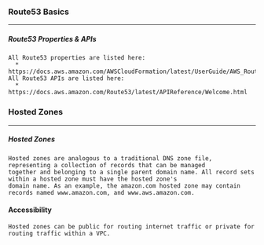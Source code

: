 ### Route53 Basics
---
##### Route53 Properties & APIs
```
All Route53 properties are listed here: 
  * https://docs.aws.amazon.com/AWSCloudFormation/latest/UserGuide/AWS_Route53.html
All Route53 APIs are listed here: 
  * https://docs.aws.amazon.com/Route53/latest/APIReference/Welcome.html
```

### Hosted Zones
---
##### Hosted Zones
```
Hosted zones are analogous to a traditional DNS zone file, representing a collection of records that can be managed 
together and belonging to a single parent domain name. All record sets within a hosted zone must have the hosted zone's 
domain name. As an example, the amazon.com hosted zone may contain records named www.amazon.com, and www.aws.amazon.com.
```

#### Accessibility
```
Hosted zones can be public for routing internet traffic or private for routing traffic within a VPC.
```